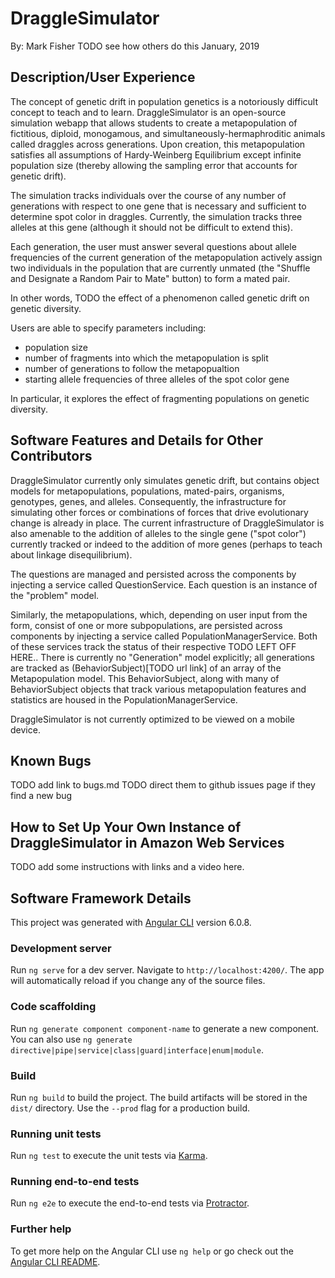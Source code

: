 # DraggleSimulator

By: Mark Fisher TODO see how others do this
January, 2019

## Description/User Experience

The concept of genetic drift in population genetics is a notoriously difficult concept to teach and to learn. DraggleSimulator is an open-source simulation webapp that allows students to create a metapopulation of fictitious, diploid, monogamous, and simultaneously-hermaphroditic animals called draggles across generations. Upon creation, this metapopulation satisfies all assumptions of Hardy-Weinberg Equilibrium except infinite population size (thereby allowing the sampling error that accounts for genetic drift).

The simulation tracks individuals over the course of any number of generations with respect to one gene that is necessary and sufficient to determine spot color in draggles. Currently, the simulation tracks three alleles at this gene (although it should not be difficult to extend this).

Each generation, the user must answer several questions about allele frequencies of the current generation of the metapopulation actively assign two individuals in the population that are currently unmated (the "Shuffle and Designate a Random Pair to Mate" button) to form a mated pair.

In other words, TODO the effect of a phenomenon called genetic drift on genetic diversity.

Users are able to specify parameters including:
 * population size
 * number of fragments into which the metapopulation is split
 * number of generations to follow the metapopualtion
 * starting allele frequencies of three alleles of the spot color gene

In particular, it explores the effect of fragmenting populations on genetic diversity.

## Software Features and Details for Other Contributors

DraggleSimulator currently only simulates genetic drift, but contains object models for metapopulations, populations, mated-pairs, organisms, genotypes, genes, and alleles. Consequently, the infrastructure for simulating other forces or combinations of forces that drive evolutionary change is already in place. The current infrastructure of DraggleSimulator is also amenable to the addition of alleles to the single gene ("spot color") currently tracked or indeed to the addition of more genes (perhaps to teach about linkage disequilibrium).

The questions are managed and persisted across the components by injecting a service called QuestionService. Each question is an instance of the "problem" model.

Similarly, the metapopulations, which, depending on user input from the form, consist of one or more subpopulations, are persisted across components by injecting a service called PopulationManagerService. Both of these services track the status of their respective TODO LEFT OFF HERE.. There is currently no "Generation" model explicitly; all generations are tracked as (BehaviorSubject)[TODO url link] of an array of the Metapopulation model. This BehaviorSubject, along with many of BehaviorSubject objects that track various metapopulation features and statistics are housed in the PopulationManagerService.

DraggleSimulator is not currently optimized to be viewed on a mobile device.

## Known Bugs
TODO add link to bugs.md
TODO direct them to github issues page if they find a new bug

## How to Set Up Your Own Instance of DraggleSimulator in Amazon Web Services
TODO add some instructions with links and a video here.

## Software Framework Details

This project was generated with [Angular CLI](https://github.com/angular/angular-cli) version 6.0.8.

### Development server

Run `ng serve` for a dev server. Navigate to `http://localhost:4200/`. The app will automatically reload if you change any of the source files.

### Code scaffolding

Run `ng generate component component-name` to generate a new component. You can also use `ng generate directive|pipe|service|class|guard|interface|enum|module`.

### Build

Run `ng build` to build the project. The build artifacts will be stored in the `dist/` directory. Use the `--prod` flag for a production build.

### Running unit tests

Run `ng test` to execute the unit tests via [Karma](https://karma-runner.github.io).

### Running end-to-end tests

Run `ng e2e` to execute the end-to-end tests via [Protractor](http://www.protractortest.org/).

### Further help

To get more help on the Angular CLI use `ng help` or go check out the [Angular CLI README](https://github.com/angular/angular-cli/blob/master/README.md).

